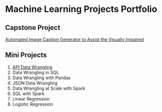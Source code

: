 # Machine Learning Projects Portfolio

## Capstone Project

[Automated Image Caption Generator to Assist the Visually Impaired](#capstone-project/caption-generator-model)

## Mini Projects

1) [API Data Wrangling](#mini-projects/api-data-wrangling)
2) Data Wrangling in SQL
3) Data Wrangling with Pandas
4) JSON Data Wrangling
5) Data Wrangling at Scale with Spark
6) SQL with Spark
7) Linear Regression
8) Logistic Regression